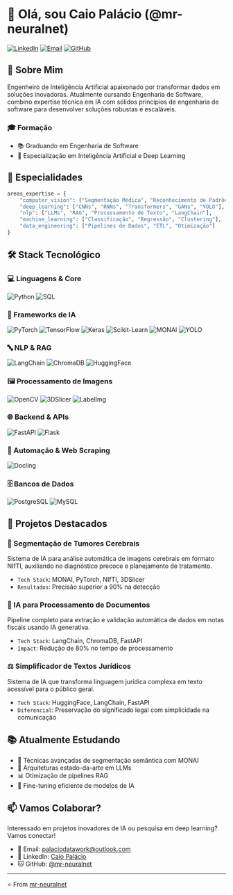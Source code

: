 # 👋 Olá, sou Caio Palácio (@mr-neuralnet)

[![LinkedIn](https://img.shields.io/badge/-LinkedIn-0077B5?style=flat&logo=linkedin&logoColor=white)](https://www.linkedin.com/in/caio-palácio-78533624a)
[![Email](https://img.shields.io/badge/-Email-D14836?style=flat&logo=gmail&logoColor=white)](mailto:palaciodatawork@outlook.com)
[![GitHub](https://img.shields.io/badge/-GitHub-181717?style=flat&logo=github&logoColor=white)](https://github.com/mr-neuralnet)

## 💫 Sobre Mim

Engenheiro de Inteligência Artificial apaixonado por transformar dados em soluções inovadoras. Atualmente cursando Engenharia de Software, combino expertise técnica em IA com sólidos princípios de engenharia de software para desenvolver soluções robustas e escaláveis.

### 🎓 Formação
- 📚 Graduando em Engenharia de Software
- 🤖 Especialização em Inteligência Artificial e Deep Learning

## 🔬 Especialidades

```python
areas_expertise = {
    "computer_vision": ["Segmentação Médica", "Reconhecimento de Padrões", "Processamento de Imagens"],
    "deep_learning": ["CNNs", "RNNs", "Transformers", "GANs", "YOLO"],
    "nlp": ["LLMs", "RAG", "Processamento de Texto", "LangChain"],
    "machine_learning": ["Classificação", "Regressão", "Clustering"],
    "data_engineering": ["Pipelines de Dados", "ETL", "Otimização"]
}
```

## 🛠️ Stack Tecnológico

### 💻 Linguagens & Core
![Python](https://img.shields.io/badge/-Python-3776AB?style=flat&logo=python&logoColor=white)
![SQL](https://img.shields.io/badge/-SQL-4479A1?style=flat&logo=postgresql&logoColor=white)

### 🤖 Frameworks de IA
![PyTorch](https://img.shields.io/badge/-PyTorch-EE4C2C?style=flat&logo=pytorch&logoColor=white)
![TensorFlow](https://img.shields.io/badge/-TensorFlow-FF6F00?style=flat&logo=tensorflow&logoColor=white)
![Keras](https://img.shields.io/badge/-Keras-D00000?style=flat&logo=keras&logoColor=white)
![Scikit-Learn](https://img.shields.io/badge/-Scikit_Learn-F7931E?style=flat&logo=scikit-learn&logoColor=white)
![MONAI](https://img.shields.io/badge/-MONAI-00B0B9?style=flat)
![YOLO](https://img.shields.io/badge/-YOLO-00FFFF?style=flat)

### 🔤 NLP & RAG
![LangChain](https://img.shields.io/badge/-LangChain-121212?style=flat)
![ChromaDB](https://img.shields.io/badge/-ChromaDB-4B0082?style=flat)
![HuggingFace](https://img.shields.io/badge/-HuggingFace-FFD700?style=flat&logo=huggingface&logoColor=black)

### 🖼️ Processamento de Imagens
![OpenCV](https://img.shields.io/badge/-OpenCV-5C3EE8?style=flat&logo=opencv&logoColor=white)
![3DSlicer](https://img.shields.io/badge/-3DSlicer-FF4B4B?style=flat)
![LabelImg](https://img.shields.io/badge/-LabelImg-25C2A0?style=flat)

### 🌐 Backend & APIs
![FastAPI](https://img.shields.io/badge/-FastAPI-009688?style=flat&logo=fastapi&logoColor=white)
![Flask](https://img.shields.io/badge/-Flask-000000?style=flat&logo=flask&logoColor=white)

### 🤖 Automação & Web Scraping
![Docling](https://img.shields.io/badge/-Docling-14354C?style=flat)

### 🗄️ Bancos de Dados
![PostgreSQL](https://img.shields.io/badge/-PostgreSQL-336791?style=flat&logo=postgresql&logoColor=white)
![MySQL](https://img.shields.io/badge/-MySQL-4479A1?style=flat&logo=mysql&logoColor=white)

## 🚀 Projetos Destacados

### 🧠 Segmentação de Tumores Cerebrais
Sistema de IA para análise automática de imagens cerebrais em formato NIfTI, auxiliando no diagnóstico precoce e planejamento de tratamento.
- `Tech Stack`: MONAI, PyTorch, NIfTI, 3DSlicer
- `Resultados`: Precisão superior a 90% na detecção

### 📄 IA para Processamento de Documentos
Pipeline completo para extração e validação automática de dados em notas fiscais usando IA generativa.
- `Tech Stack`: LangChain, ChromaDB, FastAPI
- `Impact`: Redução de 80% no tempo de processamento

### ⚖️ Simplificador de Textos Jurídicos
Sistema de IA que transforma linguagem jurídica complexa em texto acessível para o público geral.
- `Tech Stack`: HuggingFace, LangChain, FastAPI
- `Diferencial`: Preservação do significado legal com simplicidade na comunicação

## 📚 Atualmente Estudando

- 🔬 Técnicas avançadas de segmentação semântica com MONAI
- 🧠 Arquiteturas estado-da-arte em LLMs
- 📊 Otimização de pipelines RAG
- 🤖 Fine-tuning eficiente de modelos de IA

## 📫 Vamos Colaborar?

Interessado em projetos inovadores de IA ou pesquisa em deep learning? Vamos conectar!

- 📧 Email: palaciodatawork@outlook.com
- 🔗 LinkedIn: [Caio Palácio](https://www.linkedin.com/in/caio-palácio-78533624a)
- 🐱 GitHub: [@mr-neuralnet](https://github.com/mr-neuralnet)

---
⭐️ From [mr-neuralnet](https://github.com/mr-neuralnet)
